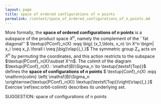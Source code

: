 ```yaml
---
layout: page
title: space of ordered configurations of n points
permalink: /context/space_of_ordered_configurations_of_n_points.md
---
```

More formally, the **space of ordered configurations of $n$ points** is a subspace of the product space $X^n$, namely the complement of the ``fat diagonal''
$ \textup{PConf}_n(X) :eqq \big\{ (x_1,\ldots, x_n) \in X^n \bigm| x_i \neq x_j\ \forall i \neq j\big\}\rlap{{\,}.}$
The symmetric group $\Sigma_n$ acts on $X^n$ by permuting the coordinates, and this action restricts to the subspace $\textup{PConf}_n(X)\subset X^n$. The colimit of the diagram $\textup{PConf}_n(X) : \mathsf{B}\Sigma_n \to \textup{\textsf{Top}}$ defines the **space of configurations of $n$ points**
$ \textup{Conf}_n(X) :eqq \mathrm{colim} \left( \mathsf{B}\Sigma_n \xrightarrow{\textup{PConf}_n(X)} \textup{\textsf{Top}}\right)\rlap{{\,}.}$ Exercise \ref{exc:orbit-colimit} describes its underlying set.


SUGGESTION: space of configurations of n points